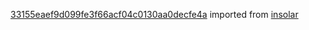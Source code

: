 [33155eaef9d099fe3f66acf04c0130aa0decfe4a](https://github.com/insolar/insolar/commit/33155eaef9d099fe3f66acf04c0130aa0decfe4a) imported from [insolar](https://github.com/insolar/insolar)
